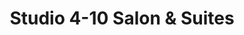 ---
title: "Studio 4-10 Salon & Suites"
url: /bel-air/studio-4-10-salon-and-suites/
shop: hairdresser
---